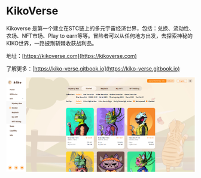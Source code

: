 # KikoVerse

Kikoverse 是第一个建立在STC链上的多元宇宙经济世界，包括：兑换、流动性、农场、NFT市场、Play to earn等等。冒险者可以从任何地方出发，去探索神秘的KIKO世界，一路披荆斩棘收获战利品。



地址：[https://kikoverse.com](https://kikoverse.com)

了解更多：[https://kiko-verse.gitbook.io](https://kiko-verse.gitbook.io)

![](<../../.gitbook/assets/image (15).png>)



